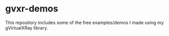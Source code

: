 # gvxr-demos
This repository includes some of the free examples/demos I made using my gVirtualXRay library.
